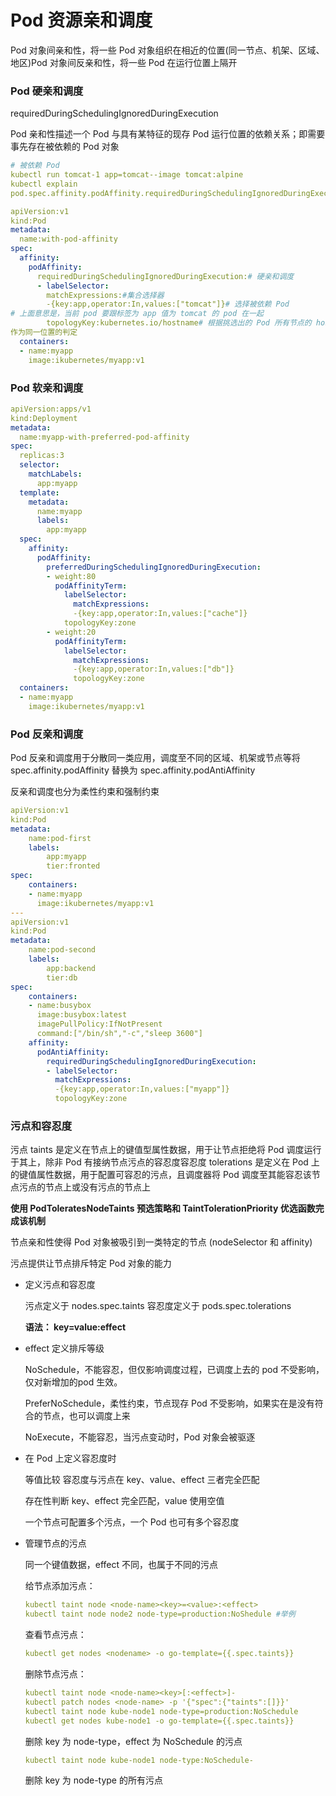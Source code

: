 # Pod 资源亲和调度

Pod 对象间亲和性，将一些 Pod 对象组织在相近的位置(同一节点、机架、区域、地区)Pod 对象间反亲和性，将一些 Pod 在运行位置上隔开

### Pod 硬亲和调度

requiredDuringSchedulingIgnoredDuringExecution

Pod 亲和性描述一个 Pod 与具有某特征的现存 Pod 运行位置的依赖关系；即需要事先存在被依赖的 Pod 对象

```yaml
# 被依赖 Pod
kubectl run tomcat-1 app=tomcat--image tomcat:alpine
kubectl explain
pod.spec.affinity.podAffinity.requiredDuringSchedulingIgnoredDuringExecution.to pologyKey

apiVersion:v1
kind:Pod
metadata:
  name:with-pod-affinity
spec:
  affinity:
    podAffinity:
      requiredDuringSchedulingIgnoredDuringExecution:# 硬亲和调度
      - labelSelector:
        matchExpressions:#集合选择器
        -{key:app,operator:In,values:["tomcat"]}# 选择被依赖 Pod
# 上面意思是，当前 pod 要跟标签为 app 值为 tomcat 的 pod 在一起
        topologyKey:kubernetes.io/hostname# 根据挑选出的 Pod 所有节点的 hostname
作为同一位置的判定
  containers:
  - name:myapp
    image:ikubernetes/myapp:v1
```

### Pod 软亲和调度

```yaml
apiVersion:apps/v1
kind:Deployment
metadata:
  name:myapp-with-preferred-pod-affinity
spec:
  replicas:3
  selector:
    matchLabels:
      app:myapp
  template:
    metadata:
      name:myapp
      labels:
        app:myapp
  spec:
    affinity:
      podAffinity:
        preferredDuringSchedulingIgnoredDuringExecution:
        - weight:80
          podAffinityTerm:
            labelSelector:
              matchExpressions:
              -{key:app,operator:In,values:["cache"]}
            topologyKey:zone
        - weight:20
          podAffinityTerm:
            labelSelector:
              matchExpressions:
              -{key:app,operator:In,values:["db"]}
              topologyKey:zone
  containers:
  - name:myapp
    image:ikubernetes/myapp:v1
```

### Pod 反亲和调度

Pod 反亲和调度用于分散同一类应用，调度至不同的区域、机架或节点等将  spec.affinity.podAffinity 替换为 spec.affinity.podAntiAffinity

反亲和调度也分为柔性约束和强制约束

```yaml
apiVersion:v1
kind:Pod
metadata:
	name:pod-first
	labels:
		app:myapp
		tier:fronted
spec:
	containers:
	- name:myapp
	  image:ikubernetes/myapp:v1
---
apiVersion:v1
kind:Pod
metadata:
	name:pod-second
	labels:
		app:backend
		tier:db
spec:
	containers:
	- name:busybox
	  image:busybox:latest
	  imagePullPolicy:IfNotPresent
	  command:["/bin/sh","-c","sleep 3600"]
	affinity:
	  podAntiAffinity:
		requiredDuringSchedulingIgnoredDuringExecution:
		- labelSelector:
		  matchExpressions:
		  -{key:app,operator:In,values:["myapp"]}
		  topologyKey:zone
```

### 污点和容忍度

污点 taints 是定义在节点上的键值型属性数据，用于让节点拒绝将 Pod 调度运行于其上，除非 Pod 有接纳节点污点的容忍度容忍度 tolerations 是定义在 Pod 上的键值属性数据，用于配置可容忍的污点，且调度器将 Pod 调度至其能容忍该节点污点的节点上或没有污点的节点上

**使用 PodToleratesNodeTaints 预选策略和 TaintTolerationPriority 优选函数完成该机制**

节点亲和性使得 Pod 对象被吸引到一类特定的节点 (nodeSelector 和 affinity)

污点提供让节点排斥特定 Pod 对象的能力

- 定义污点和容忍度

  污点定义于 nodes.spec.taints 容忍度定义于 pods.spec.tolerations

  **语法： key=value:effect**

- effect 定义排斥等级

  NoSchedule，不能容忍，但仅影响调度过程，已调度上去的 pod 不受影响，仅对新增加的pod 生效。

  PreferNoSchedule，柔性约束，节点现存 Pod 不受影响，如果实在是没有符合的节点，也可以调度上来

  NoExecute，不能容忍，当污点变动时，Pod 对象会被驱逐

- 在 Pod 上定义容忍度时

  等值比较 容忍度与污点在 key、value、effect 三者完全匹配

  存在性判断 key、effect 完全匹配，value 使用空值

  一个节点可配置多个污点，一个 Pod 也可有多个容忍度

- 管理节点的污点

  同一个键值数据，effect 不同，也属于不同的污点

  给节点添加污点：

  ```yaml
  kubectl taint node <node-name><key>=<value>:<effect>
  kubectl taint node node2 node-type=production:NoShedule #举例
  ```

  查看节点污点：

  ```yaml
  kubectl get nodes <nodename> -o go-template={{.spec.taints}}
  ```

  删除节点污点：

  ```yaml
  kubectl taint node <node-name><key>[:<effect>]-
  kubectl patch nodes <node-name> -p '{"spec":{"taints":[]}}'
  kubectl taint node kube-node1 node-type=production:NoSchedule
  kubectl get nodes kube-node1 -o go-template={{.spec.taints}}
  ```

  删除 key 为 node-type，effect 为 NoSchedule 的污点
  
  ```yaml
  kubectl taint node kube-node1 node-type:NoSchedule-
  ```
  
  删除 key 为 node-type 的所有污点
  
  ```yaml
  
  ```
  
  







